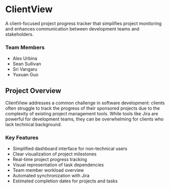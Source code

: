 # ClientView
A client-focused project progress tracker that simplifies project monitoring and enhances communication between development teams and stakeholders.

### Team Members

- Alex Urbina
- Sean Sullivan
- Sri Vangaru
- Yuxuan Guo

## Project Overview
ClientView addresses a common challenge in software development: clients often struggle to track the progress of their sponsored projects due to the complexity of existing project management tools. While tools like Jira are powerful for development teams, they can be overwhelming for clients who lack technical background.

### Key Features

- Simplified dashboard interface for non-technical users
- Clear visualization of project milestones
- Real-time project progress tracking
- Visual representation of task dependencies
- Team member workload overview
- Automated synchronization with Jira
- Estimated completion dates for projects and tasks
